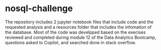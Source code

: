 # nosql-challenge
The repository includes 2 jupyter notebook files that include code and the requested analysis and a resources folder that includes the infomation of the database.
Most of the code was develpped based on the execises reviewed and completed during module 12 of the Data Analytics Bootcamp, questions asked to Copilot, and searched done in stack overflow.

